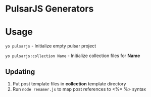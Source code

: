 # PulsarJS Generators

# Usage
`yo pulsarjs` - Initialize empty pulsar project

`yo pulsarjs:collection Name` - Initialize collection files for **Name**

## Updating
1. Put post template files in **collection** template directory
2. Run `node renamer.js` to map post references to <%= %> syntax
